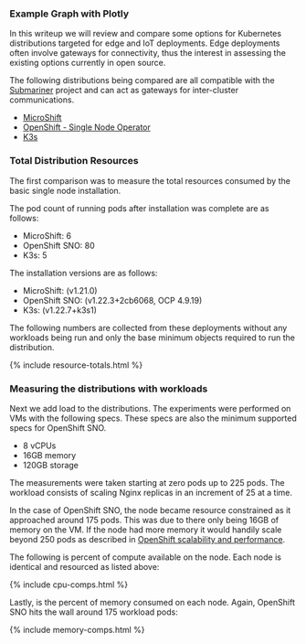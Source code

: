 ### Example Graph with Plotly

In this writeup we will review and compare some options for Kubernetes 
distributions targeted for edge and IoT deployments. Edge deployments 
often involve gateways for connectivity, thus the interest in assessing
the existing options currently in open source. 

The following distributions being compared are all compatible with the 
[Submariner](https://submariner.io) project and can act as gateways for 
inter-cluster communications.

- [MicroShift](https://microshift.io)
- [OpenShift - Single Node Operator](https://www.redhat.com/en/blog/meet-single-node-openshift-our-smallest-openshift-footprint-edge-architectures)
- [K3s](https://k3s.io)

### Total Distribution Resources

The first comparison was to measure the total resources consumed by the 
basic single node installation. 

The pod count of running pods after installation was complete are as follows:

- MicroShift: 6
- OpenShift SNO: 80
- K3s: 5

The installation versions are as follows:

- MicroShift: (v1.21.0)
- OpenShift SNO: (v1.22.3+2cb6068, OCP 4.9.19)
- K3s: (v1.22.7+k3s1)

The following numbers are collected from these deployments without any 
workloads being run and only the base minimum objects required to run 
the distribution.

{% include resource-totals.html %}

### Measuring the distributions with workloads

Next we add load to the distributions. The experiments were performed 
on VMs with the following specs. These specs are also the minimum 
supported specs for OpenShift SNO.

- 8 vCPUs
- 16GB memory
- 120GB storage

The measurements were taken starting at zero pods up to 225 pods. The
workload consists of scaling Nginx replicas in an increment of 25 at a time.

In the case of OpenShift SNO, the node became resource constrained as it approached
around 175 pods. This was due to there only being 16GB of memory on the VM. 
If the node had more memory it would handily scale beyond 250 pods as 
described in [OpenShift scalability and performance](https://docs.openshift.com/container-platform/4.6/scalability_and_performance/planning-your-environment-according-to-object-maximums.html).

The following is percent of compute available on the node. Each node is identical
and resourced as listed above:

{% include cpu-comps.html %}

Lastly, is the percent of memory consumed on each node. Again, OpenShift SNO hits
the wall around 175 workload pods:

{% include memory-comps.html %}